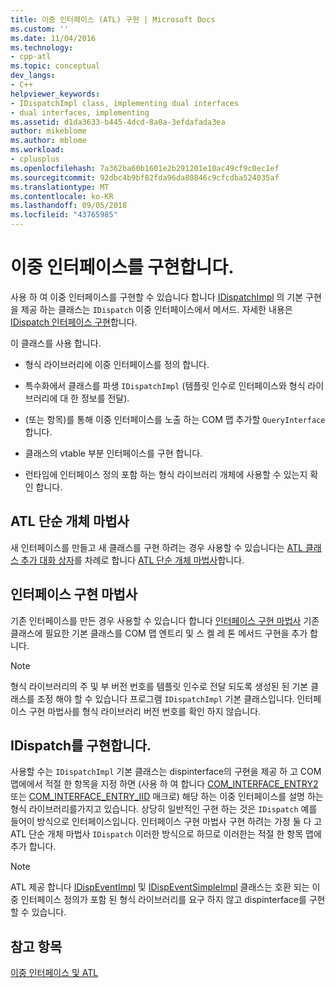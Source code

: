 ```yaml
---
title: 이중 인터페이스 (ATL) 구현 | Microsoft Docs
ms.custom: ''
ms.date: 11/04/2016
ms.technology:
- cpp-atl
ms.topic: conceptual
dev_langs:
- C++
helpviewer_keywords:
- IDispatchImpl class, implementing dual interfaces
- dual interfaces, implementing
ms.assetid: d1da3633-b445-4dcd-8a0a-3efdafada3ea
author: mikeblome
ms.author: mblome
ms.workload:
- cplusplus
ms.openlocfilehash: 7a362ba60b1601e2b291201e10ac49cf9c0ec1ef
ms.sourcegitcommit: 92dbc4b9bf82fda96da80846c9cfcdba524035af
ms.translationtype: MT
ms.contentlocale: ko-KR
ms.lasthandoff: 09/05/2018
ms.locfileid: "43765985"
---
```

# <a name="implementing-a-dual-interface"></a>이중 인터페이스를 구현합니다.

사용 하 여 이중 인터페이스를 구현할 수 있습니다 합니다 [IDispatchImpl](../atl/reference/idispatchimpl-class.md) 의 기본 구현을 제공 하는 클래스는 `IDispatch` 이중 인터페이스에서 메서드. 자세한 내용은 [IDispatch 인터페이스 구현](/previous-versions/windows/desktop/automat/implementing-the-idispatch-interface)합니다.

이 클래스를 사용 합니다.

- 형식 라이브러리에 이중 인터페이스를 정의 합니다.

- 특수화에서 클래스를 파생 `IDispatchImpl` (템플릿 인수로 인터페이스와 형식 라이브러리에 대 한 정보를 전달).

- (또는 항목)를 통해 이중 인터페이스를 노출 하는 COM 맵 추가할 `QueryInterface`합니다.

- 클래스의 vtable 부분 인터페이스를 구현 합니다.

- 런타임에 인터페이스 정의 포함 하는 형식 라이브러리 개체에 사용할 수 있는지 확인 합니다.

## <a name="atl-simple-object-wizard"></a>ATL 단순 개체 마법사

새 인터페이스를 만들고 새 클래스를 구현 하려는 경우 사용할 수 있습니다는 [ATL 클래스 추가 대화 상자](../ide/add-class-dialog-box.md)를 차례로 합니다 [ATL 단순 개체 마법사](../atl/reference/atl-simple-object-wizard.md)합니다.

## <a name="implement-interface-wizard"></a>인터페이스 구현 마법사

기존 인터페이스를 만든 경우 사용할 수 있습니다 합니다 [인터페이스 구현 마법사](../atl/reference/adding-a-new-interface-in-an-atl-project.md) 기존 클래스에 필요한 기본 클래스를 COM 맵 엔트리 및 스 켈 레 톤 메서드 구현을 추가 합니다.

> [!NOTE]
>  형식 라이브러리의 주 및 부 버전 번호를 템플릿 인수로 전달 되도록 생성된 된 기본 클래스를 조정 해야 할 수 있습니다 프로그램 `IDispatchImpl` 기본 클래스입니다. 인터페이스 구현 마법사를 형식 라이브러리 버전 번호를 확인 하지 않습니다.

## <a name="implementing-idispatch"></a>IDispatch를 구현합니다.

사용할 수는 `IDispatchImpl` 기본 클래스는 dispinterface의 구현을 제공 하 고 COM 맵에에서 적절 한 항목을 지정 하면 (사용 하 여 합니다 [COM_INTERFACE_ENTRY2](reference/com-interface-entry-macros.md#com_interface_entry2) 또는 [COM_INTERFACE_ENTRY_IID](reference/com-interface-entry-macros.md#com_interface_entry_iid) 매크로) 해당 하는 이중 인터페이스를 설명 하는 형식 라이브러리를가지고 있습니다. 상당히 일반적인 구현 하는 것은 `IDispatch` 예를 들어이 방식으로 인터페이스입니다. 인터페이스 구현 마법사 구현 하려는 가정 둘 다 고 ATL 단순 개체 마법사 `IDispatch` 이러한 방식으로 하므로 이러한는 적절 한 항목 맵에 추가 합니다.

> [!NOTE]
>  ATL 제공 합니다 [IDispEventImpl](../atl/reference/idispeventimpl-class.md) 및 [IDispEventSimpleImpl](../atl/reference/idispeventsimpleimpl-class.md) 클래스는 호환 되는 이중 인터페이스 정의가 포함 된 형식 라이브러리를 요구 하지 않고 dispinterface를 구현할 수 있습니다.

## <a name="see-also"></a>참고 항목

[이중 인터페이스 및 ATL](../atl/dual-interfaces-and-atl.md)

